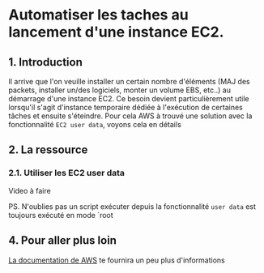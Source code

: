 # Automatiser les taches au lancement d'une instance EC2.

## 1. Introduction

Il arrive que l'on veuille installer un certain nombre d'éléments (MAJ des packets, installer un/des logiciels, monter un volume EBS, etc..) au démarrage d'une instance EC2.
Ce besoin devient particulièrement utile lorsqu'il s'agit d'instance temporaire dédiée à l'exécution de certaines tâches et ensuite s'éteindre.
Pour cela AWS à trouvé une solution avec la fonctionnalité `EC2 user data`, voyons cela en détails

## 2. La ressource
### 2.1. Utiliser les EC2 user data

Video à faire

PS. N'oublies pas un script exécuter depuis la fonctionnalité `user data` est toujours exécuté en mode `root

## 4. Pour aller plus loin

[La documentation de AWS](https://docs.aws.amazon.com/AWSEC2/latest/UserGuide/user-data.html) te fournira un peu plus d'informations 
